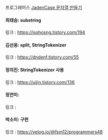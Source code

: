 프로그래머스 [JadenCase 문자열 만들기](https://school.programmers.co.kr/learn/courses/30/lessons/12951)<br>

#### 최태승: substring
링크 : https://isshosng.tistory.com/194

#### 김선웅: split, StringTokenizer
링크 : https://dndenf.tistory.com/55

#### 정의진: StringTokenizer 사용
링크 : https://uijin.tistory.com/136

#### 정연미: 
링크 : 

#### 박소미: 구현
링크 : https://velog.io/@fsm12/programmers48
